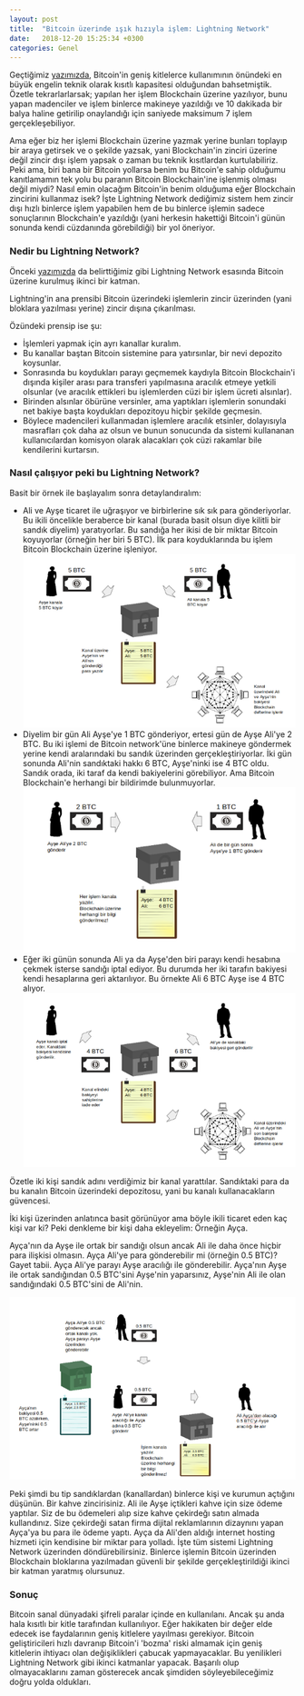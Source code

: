 ```yaml
---
layout: post
title:  "Bitcoin üzerinde ışık hızıyla işlem: Lightning Network"
date:   2018-12-20 15:25:34 +0300
categories: Genel
---
```


Geçtiğimiz [yazımızda](https://ademimerkezi.com/genel/2018/12/14/Bitcoin-genis-kitlelere-nasil-yayilir.html), Bitcoin'in geniş kitlelerce kullanımının önündeki en büyük engelin teknik olarak kısıtlı kapasitesi olduğundan bahsetmiştik. Özetle tekrarlarlarsak; yapılan her işlem Blockchain üzerine yazılıyor, bunu yapan madenciler ve işlem binlerce makineye yazıldığı ve 10 dakikada bir balya haline getirilip onaylandığı için saniyede maksimum 7 işlem gerçekleşebiliyor. 

Ama eğer biz her işlemi Blockchain üzerine yazmak yerine bunları toplayıp bir araya getirsek ve o şekilde yazsak, yani Blockchain'in zinciri üzerine değil zincir dışı işlem yapsak o zaman bu teknik kısıtlardan kurtulabiliriz. Peki ama, biri bana bir Bitcoin yollarsa benim bu Bitcoin'e sahip olduğumu kanıtlamamın tek yolu bu paranın Bitcoin Blockchain'ine işlenmiş olması değil miydi? Nasıl emin olacağım Bitcoin'in benim olduğuma eğer Blockchain zincirini kullanmaz isek? İşte Lightning Network dediğimiz sistem hem zincir dışı hızlı binlerce işlem yapabilen hem de bu binlerce işlemin sadece sonuçlarının Blockchain'e yazıldığı (yani herkesin hakettiği Bitcoin'i günün sonunda kendi cüzdanında görebildiği) bir yol öneriyor. 

### Nedir bu Lightning Network?

Önceki [yazımızda](https://ademimerkezi.com/genel/2018/12/14/Bitcoin-genis-kitlelere-nasil-yayilir.html) da belirttiğimiz gibi Lightning Network esasında Bitcoin üzerine kurulmuş ikinci bir katman. 

Lightning'in ana prensibi Bitcoin üzerindeki işlemlerin zincir üzerinden (yani bloklara yazılması yerine) zincir dışına çıkarılması. 

Özündeki prensip ise şu: 
* İşlemleri yapmak için ayrı kanallar kuralım. 
* Bu kanallar baştan Bitcoin sistemine para yatırsınlar, bir nevi depozito koysunlar. 
* Sonrasında bu koydukları parayı geçmemek kaydıyla Bitcoin Blockchain'i dışında kişiler arası para transferi yapılmasına aracılık etmeye yetkili olsunlar (ve aracılık ettikleri bu işlemlerden cüzi bir işlem ücreti alsınlar). 
* Birinden alsınlar öbürüne versinler, ama yaptıkları işlemlerin sonundaki net bakiye başta koydukları depozitoyu hiçbir şekilde geçmesin.
* Böylece madencileri kullanmadan işlemlere aracılık etsinler, dolayısıyla masrafları çok daha az olsun ve bunun sonucunda da sistemi kullananan kullanıcılardan komisyon olarak alacakları çok cüzi rakamlar bile kendilerini kurtarsın. 

### Nasıl çalışıyor peki bu Lightning Network?

Basit bir örnek ile başlayalım sonra detaylandıralım: 

* Ali ve Ayşe ticaret ile uğraşıyor ve birbirlerine sık sık para gönderiyorlar. Bu ikili öncelikle beraberce bir kanal (burada basit olsun diye kilitli bir sandık diyelim) yaratıyorlar. Bu sandığa her ikisi de bir miktar Bitcoin koyuyorlar (örneğin her biri 5 BTC). İlk para koyduklarında bu işlem Bitcoin Blockchain üzerine işleniyor.
![lightning-1a-640.png](/assets/lightning-1a-640.png)
* Diyelim bir gün Ali Ayşe'ye 1 BTC gönderiyor, ertesi gün de Ayşe Ali'ye 2 BTC. Bu iki işlemi de Bitcoin network'üne binlerce makineye göndermek yerine kendi aralarındaki bu sandık üzerinden gerçekleştiriyorlar. İki gün sonunda Ali'nin sandıktaki hakkı 6 BTC, Ayşe'ninki ise 4 BTC oldu. Sandık orada, iki taraf da kendi bakiyelerini görebiliyor. Ama Bitcoin Blockchain'e herhangi bir bildirimde bulunmuyorlar.  
![lightning-1b-640-b.png](/assets/lightning-1b-640-b.png)
* Eğer iki günün sonunda Ali ya da Ayşe'den biri parayı kendi hesabına çekmek isterse sandığı iptal ediyor. Bu durumda her iki tarafın bakiyesi kendi hesaplarına geri aktarılıyor. Bu örnekte Ali 6 BTC Ayşe ise 4 BTC alıyor.
![lightning-1c-640.png](/assets/lightning-1c-640.png)

Özetle iki kişi sandık adını verdiğimiz bir kanal yarattılar. Sandıktaki para da bu kanalın Bitcoin üzerindeki depozitosu, yani bu kanalı kullanacakların güvencesi. 

İki kişi üzerinden anlatınca basit görünüyor ama böyle ikili ticaret eden kaç kişi var ki? Peki denkleme bir kişi daha ekleyelim: Örneğin Ayça. 

Ayça'nın da Ayşe ile ortak bir sandığı olsun ancak Ali ile daha önce hiçbir para ilişkisi olmasın. Ayça Ali'ye para gönderebilir mi (örneğin 0.5 BTC)? Gayet tabii. Ayça Ali'ye parayı Ayşe aracılığı ile gönderebilir. Ayça'nın Ayşe ile ortak sandığından 0.5 BTC'sini Ayşe'nin yaparsınız, Ayşe'nin Ali ile olan sandığındaki 0.5 BTC'sini de Ali'nin. 

![lightning-2a-640.png](/assets/lightning-2a-640.png)

Peki şimdi bu tip sandıklardan (kanallardan) binlerce kişi ve kurumun açtığını düşünün. Bir kahve zincirisiniz. Ali ile Ayşe içtikleri kahve için size ödeme yaptılar. Siz de bu ödemeleri alıp size kahve çekirdeğı satın almada kullandınız. Size çekirdeği satan firma dijital reklamlarının dizaynını yapan Ayça'ya bu para ile ödeme yaptı. Ayça da Ali'den aldığı internet hosting hizmeti için kendisine bir miktar para yolladı. İşte tüm sistemi Lightning Network üzerinden döndürebilirsiniz.  Binlerce işlemin Bitcoin üzerinden Blockchain bloklarına yazılmadan güvenli bir şekilde gerçekleştirildiği ikinci bir katman yaratmış olursunuz. 

### Sonuç

Bitcoin sanal dünyadaki şifreli paralar içinde en kullanılanı. Ancak şu anda hala kısıtlı bir kitle tarafından kullanılıyor. Eğer hakikaten bir değer elde edecek ise faydalarının geniş kitlelere yayılması gerekiyor. Bitcoin geliştiricileri hızlı davranıp Bitcoin'i 'bozma' riski almamak için geniş kitlelerin ihtiyacı olan değişiklikleri çabucak yapmayacaklar. Bu yenilikleri Lightning Network gibi ikinci katmanlar yapacak. Başarılı olup olmayacaklarını zaman gösterecek ancak şimdiden söyleyebileceğimiz doğru yolda oldukları. 

